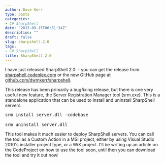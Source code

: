 ```yaml
---
author: Dave Kerr
type: posts
categories:
- C# SharpShell
date: "2013-09-15T06:31:34Z"
description: ""
draft: false
slug: sharpshell-2-0
tags:
- C# SharpShell
title: SharpShell 2.0
---
```



I have just released SharpShell 2.0  - you can get the release from <a title="SharpShell on CodePlex" href="http://sharpshell.codeplex.com" target="_blank">sharpshell.codeplex.com</a> or the new GitHub page at <a title="SharpShell on GitHub" href="https://github.com/dwmkerr/sharpshell" target="_blank">github.com/dwmkerr/sharpshell</a>.

This release has been primarily a bugfixing release, but there is one very useful new feature, the Server Registration Manager tool (srm.exe). This is a standalone application that can be used to install and uninstall SharpShell servers.
<pre>srm install server.dll -codebase

srm uninstall server.dll</pre>
This tool makes it much easier to deploy SharpShell servers. You can call the tool as a Custom Action in a MSI project, either by using Visual Studio 2010's installer project type, or a WiX project. I'll be writing up an article on the CodeProject on how to use the tool soon, until then you can download the tool and try it out now!


